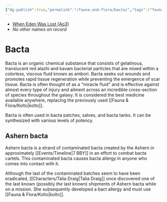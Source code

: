 ```yaml
---
{"dg-publish":true,"permalink":"/fauna-and-flora/bacta/","tags":["fauna"],"noteIcon":"saber1"}
---
```


- [When Eden Was Lost (Ao3)](https://archiveofourown.org/works/19334440)
- *No other names on record*
# Bacta
Bacta is an organic chemical substance that consists of gelatinous, translucent red alazhi and kavam bacterial particles that are mixed within a colorless, viscous fluid known as ambori. Bacta seeks out wounds and promotes rapid tissue regeneration while preventing the emergence of scar tissue. Bacta is often thought of as a "miracle fluid" and is effective against almost every type of injury and ailment across an incredible cross-section of species throughout the galaxy. It is considered the best medicine available anywhere, replacing the previously used [[Fauna & Flora/Kolto\|kolto]].

Bacta is often used in bacta patches, salves, and bacta tanks. It can be synthesized with various levels of potency. 
## Ashern bacta
Ashern bacta is a strand of contaminated bacta created by the Ashern in approximately [[Events/Timeline\|7 BBY]] in an effort to combat bacta cartels. This contaminated bacta causes bacta allergy in anyone who comes into contact with it. 

Although the last of the contaminated batches seem to have been eradicated, [[Characters/Talia Draig\|Talia Draig]] once discovered one of the last known (possibly *the* last known) shipments of Ashern bacta while on a mission. She subsequently developed a bact allergy and must use [[Fauna & Flora/Kolto\|kolto]].